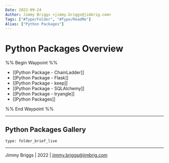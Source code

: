```yaml
---
Date: 2022-09-24
Author: Jimmy Briggs <jimmy.briggs@jimbrig.com>
Tags: ["#Type/Folder", "#Type/ReadMe"]
Alias: ["Python Packages"]
---
```


# Python Packages Overview

%% Begin Waypoint %%
- [[Python Package - ChainLadder]]
- [[Python Package - Flask]]
- [[Python Package - keep]]
- [[Python Package - SQLAlchemy]]
- [[Python Package - tryangle]]
- [[Python Packages]]

%% End Waypoint %%

***

## Python Packages Gallery

 
```ccard
type: folder_brief_live
```
 

***

Jimmy Briggs | 2022 | <jimmy.briggs@jimbrig.com>



